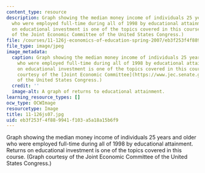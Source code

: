 ```yaml
---
content_type: resource
description: Graph showing the median money income of individuals 25 years and older
  who were employed full-time during all of 1998 by educational attainment. Returns
  on educational investment is one of the topics covered in this course. (Graph courtesy
  of the Joint Economic Committee of the United States Congress.)
file: /courses/11-126j-economics-of-education-spring-2007/eb3f253f4f889941f103a5a18a15b6f9_11-126js07.jpg
file_type: image/jpeg
image_metadata:
  caption: Graph showing the median money income of individuals 25 years and older
    who were employed full-time during all of 1998 by educational attainment. Returns
    on educational investment is one of the topics covered in this course. (Graph
    courtesy of the [Joint Economic Committee](https://www.jec.senate.gov/public/)
    of the United States Congress.)
  credit: ''
  image-alt: A graph of returns to educational attainment.
learning_resource_types: []
ocw_type: OCWImage
resourcetype: Image
title: 11-126js07.jpg
uid: eb3f253f-4f88-9941-f103-a5a18a15b6f9
---
```

Graph showing the median money income of individuals 25 years and older who were employed full-time during all of 1998 by educational attainment. Returns on educational investment is one of the topics covered in this course. (Graph courtesy of the Joint Economic Committee of the United States Congress.)

